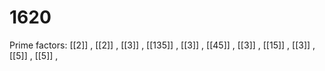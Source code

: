 # 1620

Prime factors: [[2]] , [[2]] , [[3]] , [[135]] , [[3]] , [[45]] , [[3]] , [[15]] , [[3]] , [[5]] , [[5]] , 